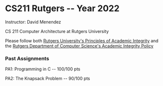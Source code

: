 # CS211 Rutgers -- Year 2022

Instructor: David Menendez

CS 211 Computer Architecture at Rutgers University

Please follow both [Rutgers University's Principles of Academic Integrity](http://academicintegrity.rutgers.edu/) and the [Rutgers Department of Computer Science's Academic Integrity Policy](https://www.cs.rutgers.edu/academics/undergraduate/academic-integrity-policy)

### Past Assignments

PA1: Programming in C -- 100/100 pts

PA2: The Knapsack Problem -- 90/100 pts
